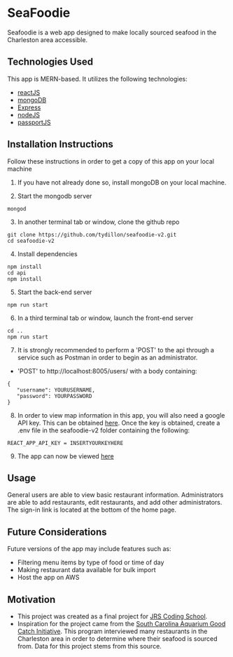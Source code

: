 # SeaFoodie

Seafoodie is a web app designed to make locally sourced seafood in the Charleston area accessible.

## Technologies Used

This app is MERN-based. It utilizes the following technologies:

- [reactJS](https://reactjs.org)
- [mongoDB](https://mongodb.com)
- [Express](https://expressjs.com)
- [nodeJS](https://nodejs.org/en/)
- [passportJS](https://www.npmjs.com/package/passport)

## Installation Instructions

Follow these instructions in order to get a copy of this app on your local machine

1. If you have not already done so, install mongoDB on your local machine.

2. Start the mongodb server

```
mongod
```

3. In another terminal tab or window, clone the github repo

```
git clone https://github.com/tydillon/seafoodie-v2.git
cd seafoodie-v2
```

4. Install dependencies

```
npm install
cd api
npm install
```

5. Start the back-end server

```
npm run start
```

6. In a third terminal tab or window, launch the front-end server

```
cd ..
npm run start
```

7. It is strongly recommended to perform a 'POST' to the api through a service such as Postman in order to begin as an administrator.

- 'POST' to http://localhost:8005/users/ with a body containing:

```
{
   "username": YOURUSERNAME,
   "password": YOURPASSWORD
}
```

8. In order to view map information in this app, you will also need a google API key. This can be obtained [here](https://developers.google.com/maps/documentation/javascript/get-api-key). Once the key is obtained, create a .env file in the seafoodie-v2 folder containing the following:

```
REACT_APP_API_KEY = INSERTYOURKEYHERE
```

9. The app can now be viewed [here](http://localhost:3000/)

## Usage

General users are able to view basic restaurant information. Administrators are able to add restaurants, edit restaurants, and add other administrators. The sign-in link is located at the bottom of the home page.

## Future Considerations

Future versions of the app may include features such as:

- Filtering menu items by type of food or time of day
- Making restaurant data available for bulk import
- Host the app on AWS

## Motivation

- This project was created as a final project for [JRS Coding School](http://www.harborec.com/jrs-coding-school).
- Inspiration for the project came from the [South Carolina Aquarium Good Catch Initiative](https://scaquarium.org/conservation/goodcatch/). This program interviewed many restaurants in the Charleston area in order to determine where their seafood is sourced from. Data for this project stems from this source.
